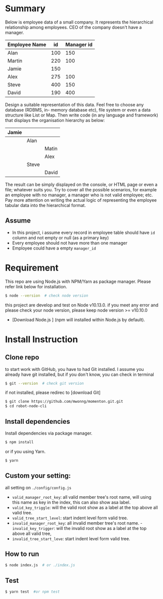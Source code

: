 # Summary
Below is employee data of a small company.
It represents the hierarchical relationship among employees. CEO of the company doesn't have a manager.

| Employee Name | id | Manager id |
| ----- | -----| ----|
| Alan | 100 | 150 |
| Martin | 220 | 100 |
| Jamie | 150 | |
| Alex | 275 | 100 |
| Steve | 400 | 150 |
| David | 190 | 400 |

Design a suitable representation of this data. Feel free to choose any database (RDBMS, in- memory database etc), file system or even a data structure like List or Map. Then write code (in any language and framework) that displays the organisation hierarchy as below:

| Jamie | | |
| ----- | ----- | ---- |
| | Alan | |
| | | Matin |
| | | Alex |
| | Steve | |
| | | David |

The result can be simply displayed on the console, or HTML page or even a file; whatever suits you.
Try to cover all the possible scenarios, for example an employee with no manager, a manager who is not valid employee; etc.
Pay more attention on writing the actual logic of representing the employee tabular data into the hierarchical format.

## Assume
- In this project, i assume every record in employee table should have `id` column and not empty or null (as a primary key)
- Every employee should not have more than one manager
- Employee could have a empty `manager_id`

# Requirement
This repo are using Node.js with NPM/Yarn as package manager. Please refer link below for installation.

```bash
$ node --version  # check node version
```
this project are develop and test on Node v10.13.0. if you meet any error and please check your node version, please keep node version >= v10.10.0

- [Download Node.js ] (npm will installed within Node.js by default).

# Install Instruction

## Clone repo
to start work with GitHub, you have to had Git installed. I assume you already have git installed, but if you don't know, you can check in terminal

```bash
$ git --version  # check git version
```

if not installed, please redirec to [download Git]

```bash
$ git clone https://github.com/mwonng/momenton.git.git
$ cd robot-node-cli
```
## Install dependencies

Install dependencies via package manager.

```bash
$ npm install
```

or if you using Yarn.

```bash
$ yarn
```
## Custom your setting:

all setting on `./config/config.js`

- `valid_manager_root_key`: all valid member tree's root name, will using this name as key in the index, this can also show asa label.
- `valid_key_triggle`: will the valid root show as a label at the top above all valid tree.
- `valid_tree_start_level`: start indent level form valid tree.
- `invalid_manager_root_key`: all invalid member tree's root name.
-`invalid_key_trigger`: will the invalid root show as a label at the top above all valid tree,
- `invalid_tree_start_leve`: start indent level form valid tree.

## How to run

```bash
$ node index.js  # or ./index.js
```

## Test

```bash
$ yarn test  #or npm test
```